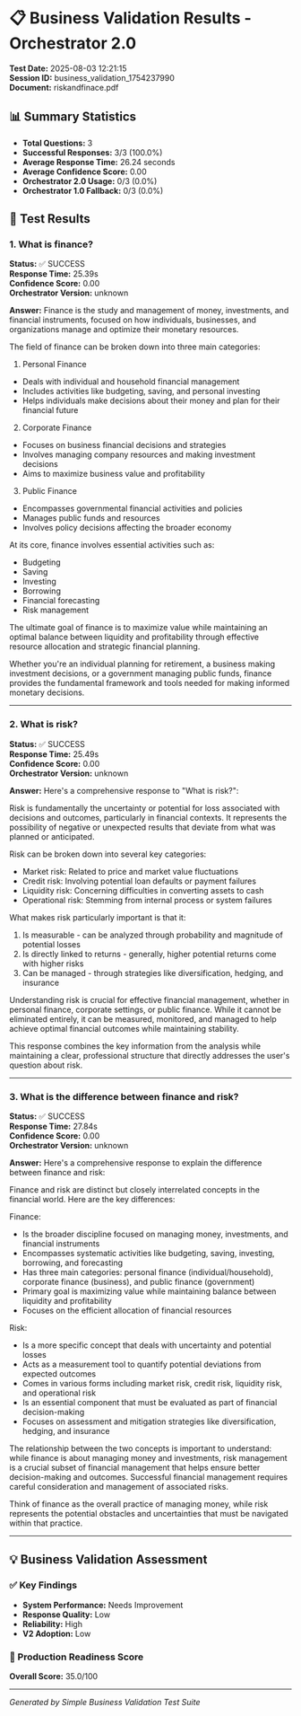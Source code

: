 # 📋 Business Validation Results - Orchestrator 2.0

**Test Date:** 2025-08-03 12:21:15  
**Session ID:** business_validation_1754237990  
**Document:** riskandfinace.pdf  

## 📊 Summary Statistics

- **Total Questions:** 3
- **Successful Responses:** 3/3 (100.0%)
- **Average Response Time:** 26.24 seconds
- **Average Confidence Score:** 0.00
- **Orchestrator 2.0 Usage:** 0/3 (0.0%)
- **Orchestrator 1.0 Fallback:** 0/3 (0.0%)

## 🎯 Test Results

### 1. What is finance?

**Status:** ✅ SUCCESS  
**Response Time:** 25.39s  
**Confidence Score:** 0.00  
**Orchestrator Version:** unknown  

**Answer:**
Finance is the study and management of money, investments, and financial instruments, focused on how individuals, businesses, and organizations manage and optimize their monetary resources.

The field of finance can be broken down into three main categories:

1. Personal Finance
- Deals with individual and household financial management
- Includes activities like budgeting, saving, and personal investing
- Helps individuals make decisions about their money and plan for their financial future

2. Corporate Finance
- Focuses on business financial decisions and strategies
- Involves managing company resources and making investment decisions
- Aims to maximize business value and profitability

3. Public Finance
- Encompasses governmental financial activities and policies
- Manages public funds and resources
- Involves policy decisions affecting the broader economy

At its core, finance involves essential activities such as:
- Budgeting
- Saving
- Investing
- Borrowing
- Financial forecasting
- Risk management

The ultimate goal of finance is to maximize value while maintaining an optimal balance between liquidity and profitability through effective resource allocation and strategic financial planning.

Whether you're an individual planning for retirement, a business making investment decisions, or a government managing public funds, finance provides the fundamental framework and tools needed for making informed monetary decisions.

---

### 2. What is risk?

**Status:** ✅ SUCCESS  
**Response Time:** 25.49s  
**Confidence Score:** 0.00  
**Orchestrator Version:** unknown  

**Answer:**
Here's a comprehensive response to "What is risk?":

Risk is fundamentally the uncertainty or potential for loss associated with decisions and outcomes, particularly in financial contexts. It represents the possibility of negative or unexpected results that deviate from what was planned or anticipated.

Risk can be broken down into several key categories:
- Market risk: Related to price and market value fluctuations
- Credit risk: Involving potential loan defaults or payment failures
- Liquidity risk: Concerning difficulties in converting assets to cash
- Operational risk: Stemming from internal process or system failures

What makes risk particularly important is that it:
1. Is measurable - can be analyzed through probability and magnitude of potential losses
2. Is directly linked to returns - generally, higher potential returns come with higher risks
3. Can be managed - through strategies like diversification, hedging, and insurance

Understanding risk is crucial for effective financial management, whether in personal finance, corporate settings, or public finance. While it cannot be eliminated entirely, it can be measured, monitored, and managed to help achieve optimal financial outcomes while maintaining stability.

This response combines the key information from the analysis while maintaining a clear, professional structure that directly addresses the user's question about risk.

---

### 3. What is the difference between finance and risk?

**Status:** ✅ SUCCESS  
**Response Time:** 27.84s  
**Confidence Score:** 0.00  
**Orchestrator Version:** unknown  

**Answer:**
Here's a comprehensive response to explain the difference between finance and risk:

Finance and risk are distinct but closely interrelated concepts in the financial world. Here are the key differences:

Finance:
- Is the broader discipline focused on managing money, investments, and financial instruments
- Encompasses systematic activities like budgeting, saving, investing, borrowing, and forecasting
- Has three main categories: personal finance (individual/household), corporate finance (business), and public finance (government)
- Primary goal is maximizing value while maintaining balance between liquidity and profitability
- Focuses on the efficient allocation of financial resources

Risk:
- Is a more specific concept that deals with uncertainty and potential losses
- Acts as a measurement tool to quantify potential deviations from expected outcomes
- Comes in various forms including market risk, credit risk, liquidity risk, and operational risk
- Is an essential component that must be evaluated as part of financial decision-making
- Focuses on assessment and mitigation strategies like diversification, hedging, and insurance

The relationship between the two concepts is important to understand: while finance is about managing money and investments, risk management is a crucial subset of financial management that helps ensure better decision-making and outcomes. Successful financial management requires careful consideration and management of associated risks.

Think of finance as the overall practice of managing money, while risk represents the potential obstacles and uncertainties that must be navigated within that practice.

---


## 💡 Business Validation Assessment

### ✅ Key Findings
- **System Performance:** Needs Improvement
- **Response Quality:** Low
- **Reliability:** High
- **V2 Adoption:** Low

### 🎯 Production Readiness Score
**Overall Score:** 35.0/100

---
*Generated by Simple Business Validation Test Suite*
